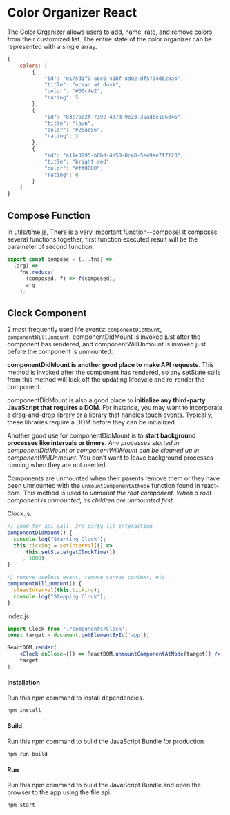 # Color Organizer React

The Color Organizer allows users to add, name, rate, and remove colors from their customized list. The entire state of the color organizer can be represented with a single array.

```javascript
{
    colors: [
        {
            "id": "0175d1f0-a8c6-41bf-8d02-df5734d829a4",
            "title": "ocean at dusk",
            "color": "#00c4e2",
            "rating": 5
        },
        {
            "id": "83c7ba2f-7392-4d7d-9e23-35adbe186046",
            "title": "lawn",
            "color": "#26ac56",
            "rating": 3
        },
        {
            "id": "a11e3995-b0bd-4d58-8c48-5e49ae7f7f23",
            "title": "bright red",
            "color": "#ff0000",
            "rating": 0
        }
    ]
}
```

## Compose Function

In utils/time.js, There is a very important function--compose! It composes several functions together, first function executed result will be the parameter of second function.

```javascript
export const compose = (...fns) =>
  (arg) =>
    fns.reduce(
      (composed, f) => f(composed),
      arg
    );
```

## Clock Component

2 most frequently used life events: `componentDidMount`, `componentWillUnmount`. componentDidMount is invoked just after the component has rendered, and componentWillUnmount is invoked just before the component is unmounted.

**componentDidMount is another good place to make API requests**. This method is invoked after the component has rendered, so any setState calls from this method will kick off the updating lifecycle and re-render the component.

componentDidMount is also a good place to **initialize any third-party JavaScript that requires a DOM**. For instance, you may want to incorporate a drag-and-drop library or a library that handles touch events. Typically, these libraries require a DOM before they can be initialized.

Another good use for componentDidMount is to **start background processes like intervals or timers**. _Any processes started in componentDidMount or componentWillMount can be cleaned up in componentWillUnmount._ You don’t want to leave background processes running when they are not needed.

Components are unmounted when their parents remove them or they have been unmounted with the `unmountComponentAtNode` function found in react-dom. This method is used to _unmount the root component. When a root component is unmounted, its children are unmounted first_.

Clock.js:

```javascript
// good for api call, 3rd party lib interaction
componentDidMount() {
  console.log("Starting Clock");
  this.ticking = setInterval(() =>
      this.setState(getClockTime())
     , 1000);
}

// remove useless event, remove canvas context, etc
componentWillUnmount() {
  clearInterval(this.ticking);
  console.log("Stopping Clock");
}
```

index.js

```jsx
import Clock from './components/Clock';
const target = document.getElementById('app');

ReactDOM.render(
    <Clock onClose={() => ReactDOM.unmountComponentAtNode(target)} />,
    target
);
```

#### Installation

Run this npm command to install dependencies.

```bash
npm install
```

#### Build

Run this npm command to build the JavaScript Bundle for production

```bash
npm run build
```

#### Run

Run this npm command to build the JavaScript Bundle and open the browser to the app using the file api.

```bash
npm start
```